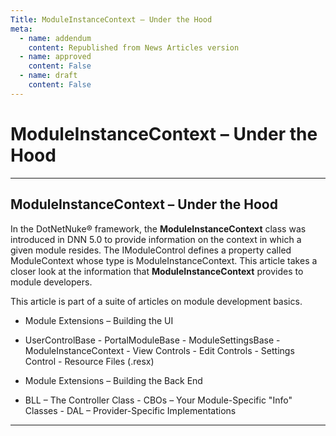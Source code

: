 ```yaml
---
Title: ModuleInstanceContext – Under the Hood
meta:
  - name: addendum
    content: Republished from News Articles version
  - name: approved
    content: False
  - name: draft
    content: False
---
```

# ModuleInstanceContext – Under the Hood

---
## ModuleInstanceContext – Under the Hood


In the DotNetNuke® framework, the **ModuleInstanceContext** class was introduced in DNN 5.0 to provide information on the context in which a given module resides. The IModuleControl defines a property called ModuleContext whose type is ModuleInstanceContext. This article takes a closer look at the information that **ModuleInstanceContext** provides to module developers.

 

This article is part of a suite of articles on module development basics.

 
- Module Extensions – Building the UI  
 - UserControlBase   - PortalModuleBase   - ModuleSettingsBase   - ModuleInstanceContext   - View Controls   - Edit Controls   - Settings Control   - Resource Files (.resx)

 - Module Extensions – Building the Back End  
 - BLL – The Controller Class   - CBOs – Your Module-Specific "Info" Classes   - DAL – Provider-Specific Implementations



---
